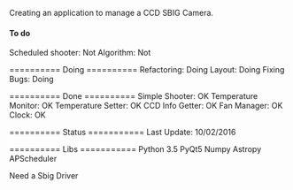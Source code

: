 Creating an application to manage a CCD SBIG Camera.

#### <i class="icon-file"></i> To do
Scheduled shooter: Not
Algorithm: Not

========== Doing ==========
Refactoring: Doing
Layout: Doing
Fixing Bugs: Doing

========== Done ==========
Simple Shooter: OK
Temperature Monitor: OK
Temperature Setter: OK
CCD Info Getter: OK
Fan Manager: OK
Clock: OK


========== Status ===========
Last Update: 10/02/2016

========== Libs ===========
Python 3.5
PyQt5
Numpy
Astropy
APScheduler

Need a Sbig Driver

